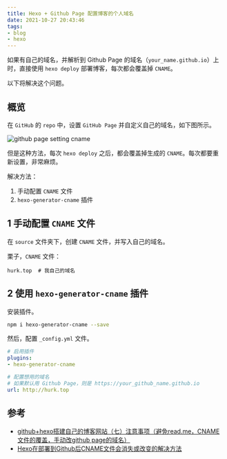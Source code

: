 ```yaml
---
title: Hexo + Github Page 配置博客的个人域名
date: 2021-10-27 20:43:46
tags:
- blog
- hexo
---
```


如果有自己的域名，并解析到 Github Page 的域名（`your_name.github.io`）上时，直接使用 `hexo deploy` 部署博客，每次都会覆盖掉 `CNAME`。

以下将解决这个问题。

## 概览

在 `GitHub` 的 `repo` 中，设置 `GitHub Page` 并自定义自己的域名，如下图所示。

![github page setting cname](github_page_setting_cname.png)

但是这种方法，每次 `hexo deploy` 之后，都会覆盖掉生成的 `CNAME`。每次都要重新设置，非常麻烦。

解决方法：
1. 手动配置 `CNAME` 文件
2. `hexo-generator-cname` 插件

<!-- more -->

## 1 手动配置 `CNAME` 文件

在 `source` 文件夹下，创建 `CNAME` 文件，并写入自己的域名。

栗子，`CNAME` 文件：

```
hurk.top  # 我自己的域名
```

## 2 使用 `hexo-generator-cname` 插件

安装插件。

```bash
npm i hexo-generator-cname --save
```

然后，配置 `_config.yml` 文件。

```yml
# 启用插件
plugins:
- hexo-generator-cname

# 配置想用的域名
# 如果默认用 Github Page，则是 https://your_github_name.github.io
url: http://hurk.top
```

## 参考

- [github+hexo搭建自己的博客网站（七）注意事项（避免read.me，CNAME文件的覆盖，手动改github page的域名）](https://www.cnblogs.com/chengxs/p/7496265.html)
- [Hexo在部署到Github后CNAME文件会消失或改变的解决方法](https://blog.csdn.net/aealen/article/details/105516944)
